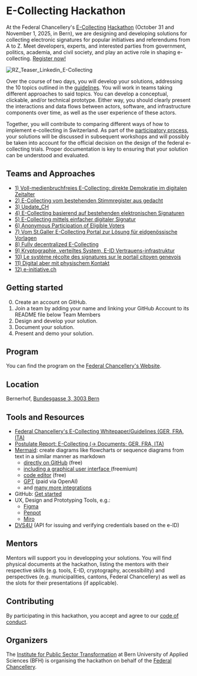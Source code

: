 # E-Collecting Hackathon
At the Federal Chancellery's [E-Collecting](https://www.bk.admin.ch/bk/de/home/politische-rechte/e-collecting.html) [Hackathon](https://www.bk.admin.ch/bk/de/home/politische-rechte/e-collecting/aktuelles.html) (October 31 and November 1, 2025, in Bern), we are designing and developing solutions for collecting electronic signatures for popular initiatives and referendums from A to Z. Meet developers, experts, and interested parties from government, politics, academia, and civil society, and play an active role in shaping e-collecting. [Register now!](https://findmind.ch/c/hackathon-registration)

![RZ_Teaser_Linkedin_E-Collecting](https://github.com/user-attachments/assets/ffa93f97-0f16-4abb-80ea-1d5dff9d4eba)

Over the course of two days, you will develop your solutions, addressing the 10 topics outlined in the [guidelines](https://www.bk.admin.ch/bk/de/home/politische-rechte/e-collecting/aktuelles.html). You will work in teams taking different approaches to said topics. You can develop a conceptual, clickable, and/or technical prototype. Either way, you should clearly present the interactions and data flows between actors, software, and infrastructure components over time, as well as the user experience of these actors.

Together, you will contribute to comparing different ways of how to implement e-collecting in Switzerland. As part of the [participatory process](https://www.bk.admin.ch/bk/de/home/politische-rechte/e-collecting/partizipativer_prozess.html), your solutions will be discussed in subsequent workshops and will possibly be taken into account for the official decision on the design of the federal e-collecting trials. Proper documentation is key to ensuring that your solution can be understood and evaluated.

## Teams and Approaches

- [1) Voll-medienbruchfreies E-Collecting: direkte  Demokratie im digitalen Zeitalter](https://github.com/swiss/e-collecting-hackathon-team1/)
- [2) E-Collecting vom bestehenden Stimmregister aus gedacht](https://github.com/swiss/e-collecting-hackathon-team2/)
- [3) Update_CH](https://github.com/swiss/e-collecting-hackathon-team3/)
- [4) E-Collecting basierend auf bestehenden elektronischen Signaturen](https://github.com/swiss/e-collecting-hackathon-team4/)
- [5) E-Collecting mittels einfacher digitaler Signatur](https://github.com/swiss/e-collecting-hackathon-team5/)
- [6) Anonymous Participation of Eligible Voters](https://github.com/swiss/e-collecting-hackathon-team6/)
- [7) Vom St.Galler E-Collecting Portal zur Lösung für eidgenössische Vorlagen](https://github.com/swiss/e-collecting-hackathon-team7/)
- [8) Fully decentralized E-Collecting](https://github.com/swiss/e-collecting-hackathon-team8/)
- [9) Kryptographie, verteiltes System, E-ID Vertrauens-infrastruktur](https://github.com/swiss/e-collecting-hackathon-team9/)
- [10) Le système récolte des signatures sur le portail citoyen genevois](https://github.com/swiss/e-collecting-hackathon-team10/)
- [11) Digital aber mit physischem Kontakt](https://github.com/swiss/e-collecting-hackathon-team11/)
- [12) e-initiative.ch](https://github.com/swiss/e-collecting-hackathon-team12/)

## Getting started

0. Create an account on GitHub.
1. Join a team by adding your name and linking your GitHub Account to its README file below Team Members
2. Design and develop your solution.
3. Document your solution.
4. Present and demo your solution.


## Program

You can find the program on the [Federal Chancellery's Website](https://www.bk.admin.ch/bk/de/home/politische-rechte/e-collecting/aktuelles.html).

## Location

Bernerhof, [Bundesgasse 3, 3003 Bern](https://www.openstreetmap.org/way/255112490#map=19/46.946220/7.441565)

## Tools and Resources

- [Federal Chancellery's E-Collecting Whitepaper/Guidelines (GER, FRA, ITA)](https://www.bk.admin.ch/bk/de/home/politische-rechte/e-collecting/aktuelles.html)
- [Postulate Report: E-Collecting (-> Documents; GER, FRA, ITA)](https://www.bk.admin.ch/bk/de/home/politische-rechte/e-collecting.html)
- [Mermaid](https://mermaid.js.org/ ): create diagrams like flowcharts or sequence diagrams from text in a similar manner as markdown 
	-  [directly on GitHub](https://github.blog/developer-skills/github/include-diagrams-markdown-files-mermaid/) (free)
  -  [including a graphical user interface ](https://www.mermaidchart.com) (freemium)
  -  [code editor](https://mermaid.live/) (free)
  -  [GPT](https://chatgpt.com/g/g-684cc36f30208191b21383b88650a45d-mermaid-chart-diagrams-and-charts) (paid via OpenAI)
  -  and [many more integrations](https://mermaid.js.org/ecosystem/integrations-community.html)
- GitHub: [Get started](https://docs.github.com/en/get-started/start-your-journey/hello-world)
- UX, Design and Prototyping Tools, e.g.:
	- [Figma](https://www.figma.com/) 
	- [Penpot](https://penpot.app/)
 	- [Miro](https://miro.com/)
- [DVS4U](https://heidi-universe.ch/en/index.html) (API for issuing and verifying credentials based on the e-ID)

## Mentors

Mentors will support you in developping your solutions. You will find physical documents at the hackathon, listing the mentors with their respective skills (e.g. tools, E-ID, cryptography, accessibility) and perspectives (e.g. municipalities, cantons, Federal Chancellery) as well as the slots for their presentations (if applicable).

## Contributing

By participating in this hackathon, you accept and agree to our [code of conduct](/CONTRIBUTING.md).

## Organizers

The [Institute for Public Sector Transformation](https://www.bfh.ch/en/research/research-areas/public-sector-transformation/) at Bern University of Applied Sciences (BFH) is organising the hackathon on behalf of the [Federal Chancellery](https://www.bk.admin.ch/bk/de/home.html).
